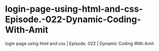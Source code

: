 # login-page-using-html-and-css-Episode.-022-Dynamic-Coding-With-Amit
login page using html and css | Episode. 022 | Dynamic Coding With Amit
